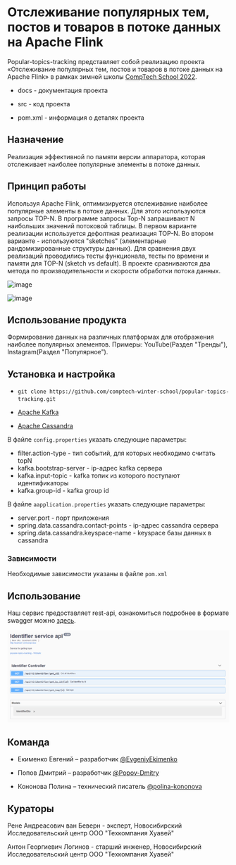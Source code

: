 # Отслеживание популярных тем, постов и товаров в потоке данных на Apache Flink

Popular-topics-tracking представляет собой реализацию проекта «Отслеживание популярных тем, постов и товаров в потоке данных на Apache Flink» в рамках зимней школы [CompTech School 2022](https://comptechschool.com/).

- docs - документация проекта

- src - код проекта

- pom.xml - информация о деталях проекта

## Назначение

Реализация эффективной по памяти версии аппаратора, которая отслеживает наиболее популярные элементы в потоке данных. 

## Принцип работы

Используя Apache Flink, оптимизируется отслеживание наиболее популярные элементы в потоке данных. Для этого используются запросы TOP-N. В программе запросы Top-N запрашивают N наибольших значений потоковой таблицы. В первом варианте реализации используется дефолтная реализация TOP-N. Во втором варианте - используются "sketches" (элементарные рандомизированные структуры данных). Для сравнения двух реализаций проводились тесты функционала, тесты  по времени и памяти для TOP-N (sketch vs default). В проекте сравниваются два метода по производительности и скорости обработки потока данных.



![image](https://github.com/comptech-winter-school/popular-topics-tracking/blob/main/docs/project_design.jpg)

![image](https://user-images.githubusercontent.com/98398064/152637165-182f1a2a-9ad8-4127-abb1-59d0ff382144.png)


## Использование продукта

Формирование данных на различных платформах для отображения наиболее популярных элементов. Примеры: YouTube(Раздел "Тренды"), Instagram(Раздел "Популярное").

## Установка и настройка

- `git clone https://github.com/comptech-winter-school/popular-topics-tracking.git`

- [Apache Kafka](https://kafka.apache.org/)

- [Apache Cassandra](https://cassandra.apache.org/)

В файле `config.properties` указать следующие параметры:

- filter.action-type - тип событий, для которых необходимо считать topN
- kafka.bootstrap-server - ip-адрес kafka сервера
- kafka.input-topic - kafka топик из которого поступают идентификаторы
- kafka.group-id - kafka group id

В файле `aapplication.properties` указать следующие параметры:

- server.port - порт приложения
- spring.data.cassandra.contact-points - ip-адрес cassandra сервера
- spring.data.cassandra.keyspace-name - keyspace базы данных в cassandra

### Зависимости

Необходимые зависимости указаны в файле `pom.xml`

## Использование

Наш сервис предоставляет rest-api, ознакомиться подробнее в формате swagger можно [здесь](https://app.swaggerhub.com/apis-docs/Popov-Dmitry/popular-topics-tracking/1.0.0#/).

![image](./docs/api.png)

## Команда

- Екименко Евгений – разработчик [@EvgeniyEkimenko](https://github.com/EvgeniyEkimenko)

- Попов Дмитрий – разработчик [@Popov-Dmitry](https://github.com/Popov-Dmitry)

- Кононова Полина – технический писатель [@polina-kononova](https://github.com/polina-kononova)

## Кураторы

Рене Андреасович ван Беверн - эксперт, Новосибирский Исследовательский центр ООО "Техкомпания Хуавей"

Антон Георгиевич Логинов - старший инженер, Новосибирский Исследовательский центр ООО "Техкомпания Хуавей"



